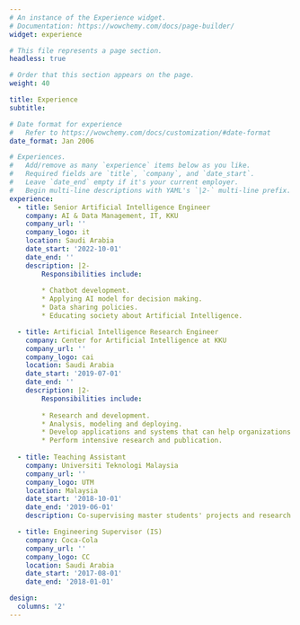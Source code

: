 ```yaml
---
# An instance of the Experience widget.
# Documentation: https://wowchemy.com/docs/page-builder/
widget: experience

# This file represents a page section.
headless: true

# Order that this section appears on the page.
weight: 40

title: Experience
subtitle:

# Date format for experience
#   Refer to https://wowchemy.com/docs/customization/#date-format
date_format: Jan 2006

# Experiences.
#   Add/remove as many `experience` items below as you like.
#   Required fields are `title`, `company`, and `date_start`.
#   Leave `date_end` empty if it's your current employer.
#   Begin multi-line descriptions with YAML's `|2-` multi-line prefix.
experience:
  - title: Senior Artificial Intelligence Engineer
    company: AI & Data Management, IT, KKU
    company_url: ''
    company_logo: it
    location: Saudi Arabia
    date_start: '2022-10-01'
    date_end: ''
    description: |2-
        Responsibilities include:
        
        * Chatbot development.
        * Applying AI model for decision making. 
        * Data sharing policies.
        * Educating society about Artificial Intelligence.

  - title: Artificial Intelligence Research Engineer
    company: Center for Artificial Intelligence at KKU
    company_url: ''
    company_logo: cai
    location: Saudi Arabia
    date_start: '2019-07-01'
    date_end: ''
    description: |2-
        Responsibilities include:
        
        * Research and development.
        * Analysis, modeling and deploying.
        * Develop applications and systems that can help organizations increase efficiency.
        * Perform intensive research and publication.
        
  - title: Teaching Assistant
    company: Universiti Teknologi Malaysia
    company_url: ''
    company_logo: UTM
    location: Malaysia
    date_start: '2018-10-01'
    date_end: '2019-06-01'
    description: Co-supervising master students' projects and research in the fields of AI.

  - title: Engineering Supervisor (IS)
    company: Coca-Cola
    company_url: ''
    company_logo: CC
    location: Saudi Arabia
    date_start: '2017-08-01'
    date_end: '2018-01-01'

design:
  columns: '2'
---
```


